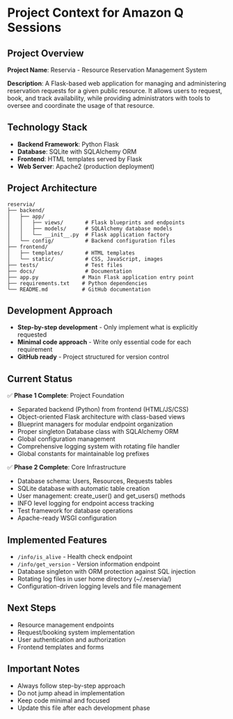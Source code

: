 # Project Context for Amazon Q Sessions

## Project Overview
**Project Name**: Reservia - Resource Reservation Management System

**Description**: A Flask-based web application for managing and administering reservation requests for a given public resource. It allows users to request, book, and track availability, while providing administrators with tools to oversee and coordinate the usage of that resource.

## Technology Stack
- **Backend Framework**: Python Flask
- **Database**: SQLite with SQLAlchemy ORM
- **Frontend**: HTML templates served by Flask
- **Web Server**: Apache2 (production deployment)

## Project Architecture
```
reservia/
├── backend/
│   ├── app/
│   │   ├── views/       # Flask blueprints and endpoints
│   │   ├── models/      # SQLAlchemy database models
│   │   └── __init__.py  # Flask application factory
│   └── config/          # Backend configuration files
├── frontend/
│   ├── templates/       # HTML templates
│   └── static/          # CSS, JavaScript, images
├── tests/               # Test files
├── docs/                # Documentation
├── app.py              # Main Flask application entry point
├── requirements.txt    # Python dependencies
└── README.md           # GitHub documentation
```

## Development Approach
- **Step-by-step development** - Only implement what is explicitly requested
- **Minimal code approach** - Write only essential code for each requirement
- **GitHub ready** - Project structured for version control

## Current Status
✅ **Phase 1 Complete**: Project Foundation
- Separated backend (Python) from frontend (HTML/JS/CSS)
- Object-oriented Flask architecture with class-based views
- Blueprint managers for modular endpoint organization
- Proper singleton Database class with SQLAlchemy ORM
- Global configuration management
- Comprehensive logging system with rotating file handler
- Global constants for maintainable log prefixes

✅ **Phase 2 Complete**: Core Infrastructure
- Database schema: Users, Resources, Requests tables
- SQLite database with automatic table creation
- User management: create_user() and get_users() methods
- INFO level logging for endpoint access tracking
- Test framework for database operations
- Apache-ready WSGI configuration

## Implemented Features
- `/info/is_alive` - Health check endpoint
- `/info/get_version` - Version information endpoint
- Database singleton with ORM protection against SQL injection
- Rotating log files in user home directory (~/.reservia/)
- Configuration-driven logging levels and file management

## Next Steps
- Resource management endpoints
- Request/booking system implementation
- User authentication and authorization
- Frontend templates and forms

## Important Notes
- Always follow step-by-step approach
- Do not jump ahead in implementation
- Keep code minimal and focused
- Update this file after each development phase